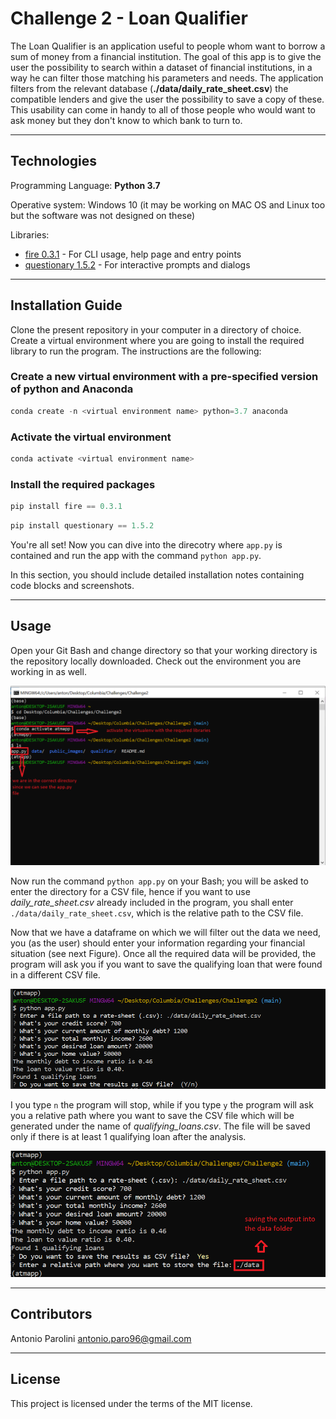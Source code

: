 # Challenge 2 - Loan Qualifier

The Loan Qualifier is an application useful to people whom want to borrow a sum of money from a financial institution.
The goal of this app is to give the user the possibility to search within a dataset of financial institutions, in a way he can filter those matching his parameters and needs.
The application filters from the relevant database (**./data/daily_rate_sheet.csv**) the compatible lenders and give the user the possibility to save a copy of these. This usability can come in handy to all of those people who would want to ask money but they don't know to which bank to turn to.

---

## Technologies

Programming Language: **Python 3.7** 

Operative system: Windows 10 (it may be working on MAC OS and Linux too but the software was not designed on these)

Libraries:
* [fire 0.3.1](https://github.com/google/python-fire) - For CLI usage, help page and entry points
* [questionary 1.5.2](https://github.com/tmbo/questionary) - For interactive prompts and dialogs

---

## Installation Guide

Clone the present repository in your computer in a directory of choice.
Create a virtual environment where you are going to install the required library to run the program. The instructions are the following:

### Create a new virtual environment with a pre-specified version of python and Anaconda

```python
conda create -n <virtual environment name> python=3.7 anaconda
```

### Activate the virtual environment

```python
conda activate <virtual environment name>
```

### Install the required packages

```python
pip install fire == 0.3.1
```

```python
pip install questionary == 1.5.2 
```
You're all set! Now you can dive into the direcotry where `app.py` is contained and run the app with the command `python app.py`.

In this section, you should include detailed installation notes containing code blocks and screenshots.

---

## Usage

Open your Git Bash and change directory so that your working directory is the repository locally downloaded. Check out the environment you are working in as well.

![Commands before running the program.](public_images/first.png)

Now run the command `python app.py` on your Bash; you will be asked to enter the directory for a CSV file, hence if you want to use *daily_rate_sheet.csv* already included in the program, you shall enter `./data/daily_rate_sheet.csv`, which is the relative path to the CSV file.

Now that we have a dataframe on which we will filter out the data we need, you (as the user) should enter your information regarding your financial situation (see next Figure). Once all the required data will be provided, the program will ask you if you want to save the qualifying loan that were found in a different CSV file.

![Example of financial data provided.](public_images/second.png)

I you type `n` the program will stop, while if you type `y` the program will ask you a relative path where you want to save the CSV file which will be generated under the name of *qualifying_loans.csv*. The file will be saved only if there is at least 1 qualifying loan after the analysis.

![End](public_images/third.png)

---

## Contributors

Antonio Parolini
antonio.paro96@gmail.com

---

## License

This project is licensed under the terms of the MIT license.

